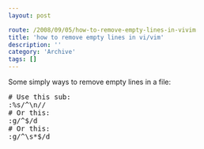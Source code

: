 ```yaml
---
layout: post

route: /2008/09/05/how-to-remove-empty-lines-in-vivim
title: 'how to remove empty lines in vi/vim'
description: ''
category: 'Archive'
tags: []
---
```


Some simply ways to remove empty lines in a file:

<pre class="brush: bash">
# Use this sub:
:%s/^\n// 
# Or this:
:g/^$/d
# Or this:
:g/^\s*$/d 
</pre>
